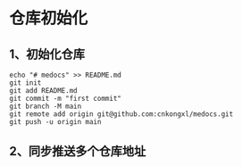 # 仓库初始化



## 1、初始化仓库

```git
echo "# medocs" >> README.md
git init
git add README.md
git commit -m "first commit"
git branch -M main
git remote add origin git@github.com:cnkongxl/medocs.git
git push -u origin main
```



## 2、同步推送多个仓库地址

